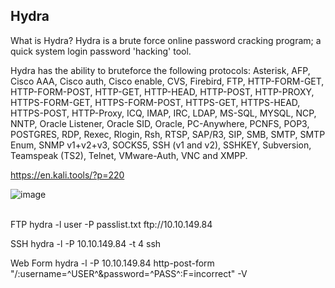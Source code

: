 ## Hydra

What is Hydra?
Hydra is a brute force online password cracking program; a quick system login password 'hacking' tool.

Hydra has the ability to bruteforce the following protocols: Asterisk, AFP, Cisco AAA, Cisco auth, Cisco enable, CVS, Firebird, FTP,  HTTP-FORM-GET, HTTP-FORM-POST, HTTP-GET, HTTP-HEAD, HTTP-POST, HTTP-PROXY, HTTPS-FORM-GET, HTTPS-FORM-POST, HTTPS-GET, HTTPS-HEAD, HTTPS-POST, HTTP-Proxy, ICQ, IMAP, IRC, LDAP, MS-SQL, MYSQL, NCP, NNTP, Oracle Listener, Oracle SID, Oracle, PC-Anywhere, PCNFS, POP3, POSTGRES, RDP, Rexec, Rlogin, Rsh, RTSP, SAP/R3, SIP, SMB, SMTP, SMTP Enum, SNMP v1+v2+v3, SOCKS5, SSH (v1 and v2), SSHKEY, Subversion, Teamspeak (TS2), Telnet, VMware-Auth, VNC and XMPP.

https://en.kali.tools/?p=220


![image](https://user-images.githubusercontent.com/105601437/222922462-c0cf02c3-92d4-4950-a0f1-6f4936706740.png)



<br>
FTP
hydra -l user -P passlist.txt ftp://10.10.149.84

SSH
hydra -l <username> -P <full path to pass> 10.10.149.84 -t 4 ssh

  
 Web Form
hydra -l <username> -P <wordlist> 10.10.149.84 http-post-form "/:username=^USER^&password=^PASS^:F=incorrect" -V

